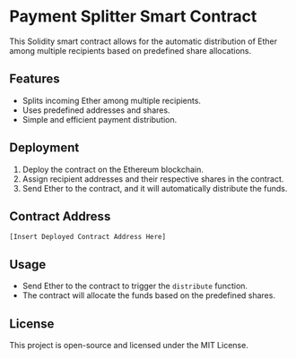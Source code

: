 
# Payment Splitter Smart Contract

This Solidity smart contract allows for the automatic distribution of Ether among multiple recipients based on predefined share allocations.

## Features
- Splits incoming Ether among multiple recipients.
- Uses predefined addresses and shares.
- Simple and efficient payment distribution.

## Deployment
1. Deploy the contract on the Ethereum blockchain.
2. Assign recipient addresses and their respective shares in the contract.
3. Send Ether to the contract, and it will automatically distribute the funds.

## Contract Address
```
[Insert Deployed Contract Address Here]
```

## Usage
- Send Ether to the contract to trigger the `distribute` function.
- The contract will allocate the funds based on the predefined shares.

## License
This project is open-source and licensed under the MIT License.

